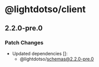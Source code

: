 # @lightdotso/client

## 2.2.0-pre.0

### Patch Changes

- Updated dependencies []:
  - @lightdotso/schemas@2.2.0-pre.0
